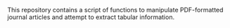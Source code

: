 This repository contains a script of functions to manipulate PDF-formatted journal articles and attempt to extract tabular information. 

